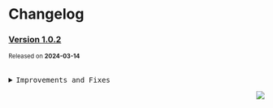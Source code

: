 <a name="readme-top"></a>

# Changelog

### [Version 1.0.2](https://github.com/arietta-studio/arietta-assets/compare/@arietta-studio/assets-logo@1.0.1...@arietta-studio/assets-logo@1.0.2)

<sup>Released on **2024-03-14**</sup>

<br/>

<details>
<summary><kbd>Improvements and Fixes</kbd></summary>

</details>

<div align="right">

[![](https://img.shields.io/badge/-BACK_TO_TOP-151515?style=flat-square)](#readme-top)

</div>
